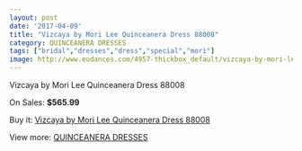 ```yaml
---
layout: post
date: '2017-04-09'
title: "Vizcaya by Mori Lee Quinceanera Dress 88008"
category: QUINCEANERA DRESSES
tags: ["bridal","dresses","dress","special","mori"]
image: http://www.eudances.com/4957-thickbox_default/vizcaya-by-mori-lee-quinceanera-dress-88008.jpg
---
```

Vizcaya by Mori Lee Quinceanera Dress 88008

On Sales: **$565.99**
<a href="https://www.eudances.com/en/quinceanera-dresses/1671-vizcaya-by-mori-lee-quinceanera-dress-88008.html"><amp-img layout="responsive" width="600" height="600" src="//www.eudances.com/4957-thickbox_default/vizcaya-by-mori-lee-quinceanera-dress-88008.jpg" alt="Vizcaya by Mori Lee Quinceanera Dress 88008 0" /></a>
<a href="https://www.eudances.com/en/quinceanera-dresses/1671-vizcaya-by-mori-lee-quinceanera-dress-88008.html"><amp-img layout="responsive" width="600" height="600" src="//www.eudances.com/4958-thickbox_default/vizcaya-by-mori-lee-quinceanera-dress-88008.jpg" alt="Vizcaya by Mori Lee Quinceanera Dress 88008 1" /></a>

Buy it: [Vizcaya by Mori Lee Quinceanera Dress 88008](https://www.eudances.com/en/quinceanera-dresses/1671-vizcaya-by-mori-lee-quinceanera-dress-88008.html "Vizcaya by Mori Lee Quinceanera Dress 88008")

View more: [QUINCEANERA DRESSES](https://www.eudances.com/en/17-quinceanera-dresses "QUINCEANERA DRESSES")